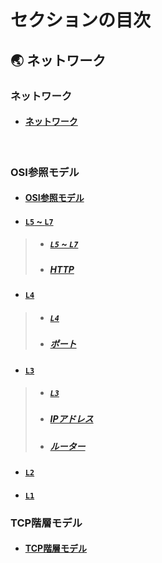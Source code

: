 # セクションの目次

## 🌏 ネットワーク

### ネットワーク

* #### [︎ネットワーク](https://hiroki-it.github.io/tech-notebook/network/network.html)

<br>

### ︎OSI参照モデル

* #### [︎OSI参照モデル](https://hiroki-it.github.io/tech-notebook/network/network_model_osi.html)

* #### <u>`L5` ~ `L7`</u>
> * ##### [`L5` ~ `L7`](https://hiroki-it.github.io/tech-notebook/network/network_model_osi_l5_l7.html)
> * ##### [HTTP](https://hiroki-it.github.io/tech-notebook/network/network_model_osi_l5_l7_http.html)

* #### <u>`L4`</u>
> * ##### [`L4`](https://hiroki-it.github.io/tech-notebook/network/network_model_osi_l4.html)
> * ##### [ポート](https://hiroki-it.github.io/tech-notebook/network/network_model_osi_l4_port.html)

* #### <u>`L3`</u>
> * ##### [`L3`](https://hiroki-it.github.io/tech-notebook/network/network_model_osi_l3.html)
> * ##### [︎IPアドレス](https://hiroki-it.github.io/tech-notebook/network/network_model_osi_l3_ip_address.html)
> * ##### [︎ルーター](https://hiroki-it.github.io/tech-notebook/network/network_model_osi_l3_router.html)

* #### [`L2`](https://hiroki-it.github.io/tech-notebook/network/network_model_osi_l2.html)
* #### [`L1`](https://hiroki-it.github.io/tech-notebook/network/network_model_osi_l1.html)

### TCP階層モデル

* #### [︎TCP階層モデル](https://hiroki-it.github.io/tech-notebook/network/network_model_tcp.html)

<br>
